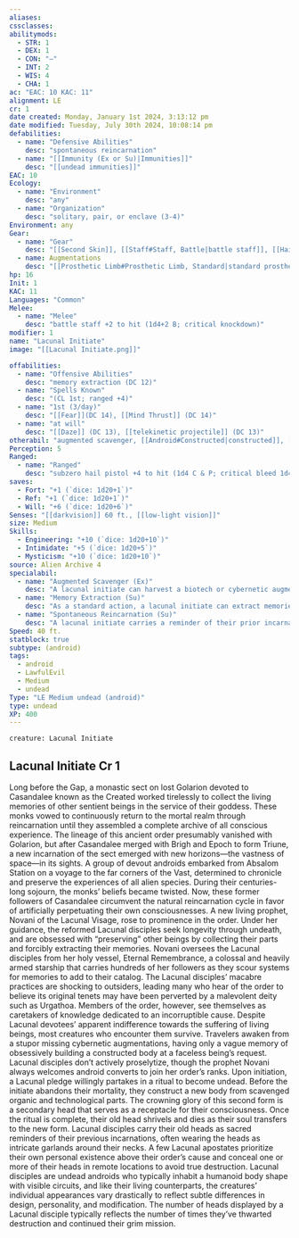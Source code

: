 ```yaml
---
aliases: 
cssclasses:
abilitymods:
  - STR: 1
  - DEX: 1
  - CON: "—"
  - INT: 2
  - WIS: 4
  - CHA: 1 
ac: "EAC: 10 KAC: 11" 
alignment: LE
cr: 1
date created: Monday, January 1st 2024, 3:13:12 pm
date modified: Tuesday, July 30th 2024, 10:08:14 pm
defabilities:
  - name: "Defensive Abilities"
    desc: "spontaneous reincarnation"
  - name: "[[Immunity (Ex or Su)|Immunities]]"
    desc: "[[undead immunities]]"
EAC: 10
Ecology:
  - name: "Environment"
    desc: "any"
  - name: "Organization"
    desc: "solitary, pair, or enclave (3-4)"
Environment: any
Gear:
  - name: "Gear"
    desc: "[[Second Skin]], [[Staff#Staff, Battle|battle staff]], [[Hail Pistol#Hail Pistol, Subzero|gelid subzero pistol]] with 2 [[Battery#Battery, Standard|Batteries]] (20 charges each)"
  - name: Augmentations
    desc: "[[Prosthetic Limb#Prosthetic Limb, Standard|standard prosthetic limb]]"
hp: 16
Init: 1
KAC: 11
Languages: "Common"
Melee:
  - name: "Melee"
    desc: "battle staff +2 to hit (1d4+2 B; critical knockdown)"
modifier: 1
name: "Lacunal Initiate"
image: "[[Lacunal Initiate.png]]"

offabilities:
  - name: "Offensive Abilities"
    desc: "memory extraction (DC 12)"
  - name: "Spells Known" 
    desc: "(CL 1st; ranged +4)"
  - name: "1st (3/day)"
    desc: "[[Fear]](DC 14), [[Mind Thrust]] (DC 14)"
  - name: "at will"
    desc: "[[Daze]] (DC 13), [[telekinetic projectile]] (DC 13)"
otherabil: "augmented scavenger, [[Android#Constructed|constructed]], [[Android#Flat Affectflat affect]], [[Unliving Ex|unliving]]"
Perception: 5
Ranged:
  - name: "Ranged"
    desc: "subzero hail pistol +4 to hit (1d4 C & P; critical bleed 1d4)"
saves:
  - Fort: "+1 (`dice: 1d20+1`)"
  - Ref: "+1 (`dice: 1d20+1`)"
  - Will: "+6 (`dice: 1d20+6`)" 
Senses: "[[darkvision]] 60 ft., [[low-light vision]]"
size: Medium
Skills:
  - Engineering: "+10 (`dice: 1d20+10`)"
  - Intimidate: "+5 (`dice: 1d20+5`)"
  - Mysticism: "+10 (`dice: 1d20+10`)" 
source: Alien Archive 4 
specialabil:
  - name: "Augmented Scavenger (Ex)"
    desc: "A lacunal initiate can harvest a biotech or cybernetic augmentation already installed into a willing or unconscious creature and integrate it into their own body. This process takes 10 minutes per level of the augmentation; the lacunal initiate can have one such augmentation at a time."
  - name: "Memory Extraction (Su)"
    desc: "As a standard action, a lacunal initiate can extract memories from an adjacent creature, causing the target to become fatigued unless it succeeds at a Will saving throw. Whether or not the creature succeeds at this saving throw, it can’t be affected by this ability again for 24 hours. This is a mind-affecting gaze attack."
  - name: "Spontaneous Reincarnation (Su)"
    desc: "A lacunal initiate carries a reminder of their prior incarnation in the form of a severed head. When a lacunal initiate is reduced to 0 Hit Points, instead of being destroyed, their consciousness is immediately transferred into this head. After 1d8 hours, the lacunal initiate’s body and former head awaken and can reunite to become a fully functional creature again. If all of their heads are destroyed, the lacunal initiate is also destroyed."
Speed: 40 ft. 
statblock: true
subtype: (android)
tags:
  - android
  - LawfulEvil
  - Medium
  - undead
Type: "LE Medium undead (android)"
type: undead
XP: 400 
---
```


```statblock
creature: Lacunal Initiate
```

## Lacunal Initiate Cr 1

Long before the Gap, a monastic sect on lost Golarion devoted to Casandalee known as the Created worked tirelessly to collect the living memories of other sentient beings in the service of their goddess. These monks vowed to continuously return to the mortal realm through reincarnation until they assembled a complete archive of all conscious experience. The lineage of this ancient order presumably vanished with Golarion, but after Casandalee merged with Brigh and Epoch to form Triune, a new incarnation of the sect emerged with new horizons—the vastness of space—in its sights.
A group of devout androids embarked from Absalom Station on a voyage to the far corners of the Vast, determined to chronicle and preserve the experiences of all alien species. During their centuries-long sojourn, the monks’ beliefs became twisted. Now, these former followers of Casandalee circumvent the natural reincarnation cycle in favor of artificially perpetuating their own consciousnesses. A new living prophet, Novani of the Lacunal Visage, rose to prominence in the order. Under her guidance, the reformed Lacunal disciples seek longevity through undeath, and are obsessed with “preserving” other beings by collecting their parts and forcibly extracting their memories.
Novani oversees the Lacunal disciples from her holy vessel, Eternal Remembrance, a colossal and heavily armed starship that carries hundreds of her followers as they scour systems for memories to add to their catalog.
The Lacunal disciples’ macabre practices are shocking to outsiders, leading many who hear of the order to believe its original tenets may have been perverted by a malevolent deity such as Urgathoa. Members of the order, however, see themselves as caretakers of knowledge dedicated to an incorruptible cause. Despite Lacunal devotees’ apparent indifference towards the suffering of living beings, most creatures who encounter them survive. Travelers awaken from a stupor missing cybernetic augmentations, having only a vague memory of obsessively building a constructed body at a faceless being’s request. Lacunal disciples don’t actively proselytize, though the prophet Novani always welcomes android converts to join her order’s ranks.
Upon initiation, a Lacunal pledge willingly partakes in a ritual to become undead. Before the initiate abandons their mortality, they construct a new body from scavenged organic and technological parts. The crowning glory of this second form is a secondary head that serves as a receptacle for their consciousness. Once the ritual is complete, their old head shrivels and dies as their soul transfers to the new form. Lacunal disciples carry their old heads as sacred reminders of their previous incarnations, often wearing the heads as intricate garlands around their necks. A few Lacunal apostates prioritize their own personal existence above their order’s cause and conceal one or more of their heads in remote locations to avoid true destruction.
Lacunal disciples are undead androids who typically inhabit a humanoid body shape with visible circuits, and like their living counterparts, the creatures’ individual appearances vary drastically to reflect subtle differences in design, personality, and modification. The number of heads displayed by a Lacunal disciple typically reflects the number of times they’ve thwarted destruction and continued their grim mission.
